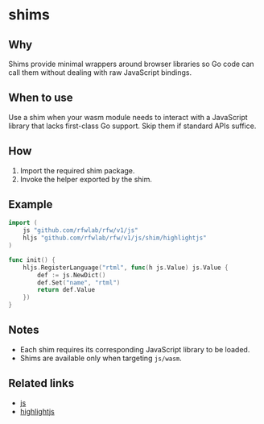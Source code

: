 # shims

## Why
Shims provide minimal wrappers around browser libraries so Go code can call them without dealing with raw JavaScript bindings.

## When to use
Use a shim when your wasm module needs to interact with a JavaScript library that lacks first-class Go support. Skip them if standard APIs suffice.

## How
1. Import the required shim package.
2. Invoke the helper exported by the shim.

## Example
```go
import (
    js "github.com/rfwlab/rfw/v1/js"
    hljs "github.com/rfwlab/rfw/v1/js/shim/highlightjs"
)

func init() {
    hljs.RegisterLanguage("rtml", func(h js.Value) js.Value {
        def := js.NewDict()
        def.Set("name", "rtml")
        return def.Value
    })
}
```

## Notes
- Each shim requires its corresponding JavaScript library to be loaded.
- Shims are available only when targeting `js/wasm`.

## Related links
 - [js](../js)
 - [highlightjs](highlightjs)
